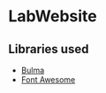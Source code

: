 # LabWebsite


## Libraries used

- [Bulma](https://bulma.io/)
- [Font Awesome](https://fontawesome.com/)
